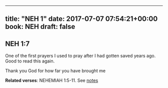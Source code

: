 
---
title: "NEH 1"
date: 2017-07-07 07:54:21+00:00
book: NEH
draft: false
---

## NEH 1:7

One of the first prayers I used to pray after I had gotten saved years ago. Good to read this again.

Thank you God for how far you have brought me

**Related verses**: NEHEMIAH 1:5-11. See [notes](https://my.bible.com/notes/2673936428052505472)

